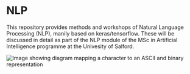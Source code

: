 # NLP
This repository provides methods and workshops of Natural Language Processing (NLP), manily based on keras/tensorflow. These will be discussed in detail as part of the NLP module of the MSc in Artificial Intelligence programme at the Univesity of Salford. 

![Image showing diagram mapping a character to an ASCII and binary representation](https://editor.analyticsvidhya.com/uploads/49583NLP-scaled-1-2048x771.jpeg)
